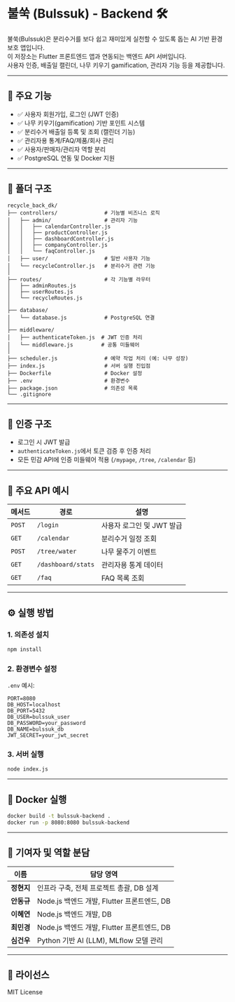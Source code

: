 # 불쑥 (Bulssuk) - Backend 🛠

불쑥(Bulssuk)은 분리수거를 보다 쉽고 재미있게 실천할 수 있도록 돕는 AI 기반 환경 보호 앱입니다.  
이 저장소는 Flutter 프론트엔드 앱과 연동되는 백엔드 API 서버입니다.  
사용자 인증, 배출일 캘린더, 나무 키우기 gamification, 관리자 기능 등을 제공합니다.

---

## 🚀 주요 기능

- ✅ 사용자 회원가입, 로그인 (JWT 인증)
- ✅ 나무 키우기(gamification) 기반 포인트 시스템
- ✅ 분리수거 배출일 등록 및 조회 (캘린더 기능)
- ✅ 관리자용 통계/FAQ/제품/회사 관리
- ✅ 사용자/판매자/관리자 역할 분리
- ✅ PostgreSQL 연동 및 Docker 지원

---

## 📁 폴더 구조
```
recycle_back_dk/
├── controllers/               # 기능별 비즈니스 로직
│   ├── admin/                 # 관리자 기능
│   │   ├── calendarController.js
│   │   ├── productController.js
│   │   ├── dashboardController.js
│   │   ├── companyController.js
│   │   └── faqController.js
│   ├── user/                  # 일반 사용자 기능
│   └── recycleController.js   # 분리수거 관련 기능
│
├── routes/                    # 각 기능별 라우터
│   ├── adminRoutes.js
│   ├── userRoutes.js
│   └── recycleRoutes.js
│
├── database/
│   └── database.js            # PostgreSQL 연결
│
├── middleware/
│   ├── authenticateToken.js  # JWT 인증 처리
│   └── middleware.js         # 공통 미들웨어
│
├── scheduler.js               # 예약 작업 처리 (예: 나무 성장)
├── index.js                   # 서버 실행 진입점
├── Dockerfile                 # Docker 설정
├── .env                       # 환경변수
├── package.json               # 의존성 목록
└── .gitignore
```

---

## 🔐 인증 구조

- 로그인 시 JWT 발급
- `authenticateToken.js`에서 토큰 검증 후 인증 처리
- 모든 민감 API에 인증 미들웨어 적용 (`/mypage`, `/tree`, `/calendar` 등)

---

## 🔗 주요 API 예시

| 메서드 | 경로 | 설명 |
|--------|------|------|
| `POST` | `/login` | 사용자 로그인 및 JWT 발급 |
| `GET`  | `/calendar` | 분리수거 일정 조회 |
| `POST` | `/tree/water` | 나무 물주기 이벤트 |
| `GET`  | `/dashboard/stats` | 관리자용 통계 데이터 |
| `GET`  | `/faq` | FAQ 목록 조회 |

---

## ⚙️ 실행 방법

### 1. 의존성 설치
```bash
npm install
```

### 2. 환경변수 설정
`.env` 예시:
```env
PORT=8080
DB_HOST=localhost
DB_PORT=5432
DB_USER=bulssuk_user
DB_PASSWORD=your_password
DB_NAME=bulssuk_db
JWT_SECRET=your_jwt_secret
```

### 3. 서버 실행
```bash
node index.js
```

---

## 🐳 Docker 실행

```bash
docker build -t bulssuk-backend .
docker run -p 8080:8080 bulssuk-backend
```

---

## 👥 기여자 및 역할 분담

| 이름     | 담당 영역                          |
|----------|-------------------------------------|
| **정현지** | 인프라 구축, 전체 프로젝트 총괄, DB 설계 |
| **안동규** | Node.js 백엔드 개발, Flutter 프론트엔드, DB |
| **이혜연** | Node.js 백엔드 개발, DB |
| **최민경** | Node.js 백엔드 개발, Flutter 프론트엔드, DB |
| **심건우** | Python 기반 AI (LLM), MLflow 모델 관리 |

---

## 📄 라이선스

MIT License

